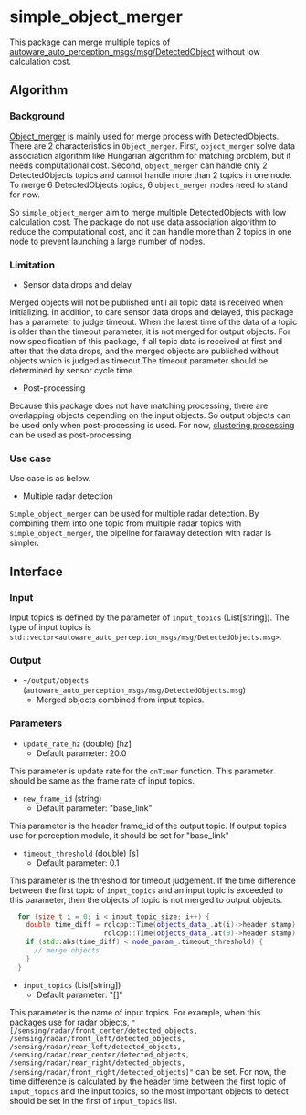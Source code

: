 # simple_object_merger

This package can merge multiple topics of [autoware_auto_perception_msgs/msg/DetectedObject](https://gitlab.com/autowarefoundation/autoware.auto/autoware_auto_msgs/-/blob/master/autoware_auto_perception_msgs/msg/DetectedObject.idl) without low calculation cost.

## Algorithm

### Background

[Object_merger](https://github.com/autowarefoundation/autoware.universe/tree/main/perception/object_merger) is mainly used for merge process with DetectedObjects. There are 2 characteristics in `Object_merger`. First, `object_merger` solve data association algorithm like Hungarian algorithm for matching problem, but it needs computational cost. Second, `object_merger` can handle only 2 DetectedObjects topics and cannot handle more than 2 topics in one node. To merge 6 DetectedObjects topics, 6 `object_merger` nodes need to stand for now.

So `simple_object_merger` aim to merge multiple DetectedObjects with low calculation cost.
The package do not use data association algorithm to reduce the computational cost, and it can handle more than 2 topics in one node to prevent launching a large number of nodes.

### Limitation

- Sensor data drops and delay

Merged objects will not be published until all topic data is received when initializing. In addition, to care sensor data drops and delayed, this package has a parameter to judge timeout. When the latest time of the data of a topic is older than the timeout parameter, it is not merged for output objects. For now specification of this package, if all topic data is received at first and after that the data drops, and the merged objects are published without objects which is judged as timeout.The timeout parameter should be determined by sensor cycle time.

- Post-processing

Because this package does not have matching processing, there are overlapping objects depending on the input objects. So output objects can be used only when post-processing is used. For now, [clustering processing](https://github.com/autowarefoundation/autoware.universe/tree/main/perception/radar_object_clustering) can be used as post-processing.

### Use case

Use case is as below.

- Multiple radar detection

`Simple_object_merger` can be used for multiple radar detection. By combining them into one topic from multiple radar topics with `simple_object_merger`, the pipeline for faraway detection with radar is simpler.

## Interface

### Input

Input topics is defined by the parameter of `input_topics` (List[string]). The type of input topics is `std::vector<autoware_auto_perception_msgs/msg/DetectedObjects.msg>`.

### Output

- `~/output/objects` (`autoware_auto_perception_msgs/msg/DetectedObjects.msg`)
  - Merged objects combined from input topics.

### Parameters

- `update_rate_hz` (double) [hz]
  - Default parameter: 20.0

This parameter is update rate for the `onTimer` function.
This parameter should be same as the frame rate of input topics.

- `new_frame_id` (string)
  - Default parameter: "base_link"

This parameter is the header frame_id of the output topic.
If output topics use for perception module, it should be set for "base_link"

- `timeout_threshold` (double) [s]
  - Default parameter: 0.1

This parameter is the threshold for timeout judgement.
If the time difference between the first topic of `input_topics` and an input topic is exceeded to this parameter, then the objects of topic is not merged to output objects.

```cpp
  for (size_t i = 0; i < input_topic_size; i++) {
    double time_diff = rclcpp::Time(objects_data_.at(i)->header.stamp).seconds() -
                       rclcpp::Time(objects_data_.at(0)->header.stamp).seconds();
    if (std::abs(time_diff) < node_param_.timeout_threshold) {
      // merge objects
    }
  }
```

- `input_topics` (List[string])
  - Default parameter: "[]"

This parameter is the name of input topics.
For example, when this packages use for radar objects, `"[/sensing/radar/front_center/detected_objects, /sensing/radar/front_left/detected_objects, /sensing/radar/rear_left/detected_objects, /sensing/radar/rear_center/detected_objects, /sensing/radar/rear_right/detected_objects, /sensing/radar/front_right/detected_objects]"` can be set.
For now, the time difference is calculated by the header time between the first topic of `input_topics` and the input topics, so the most important objects to detect should be set in the first of `input_topics` list.

